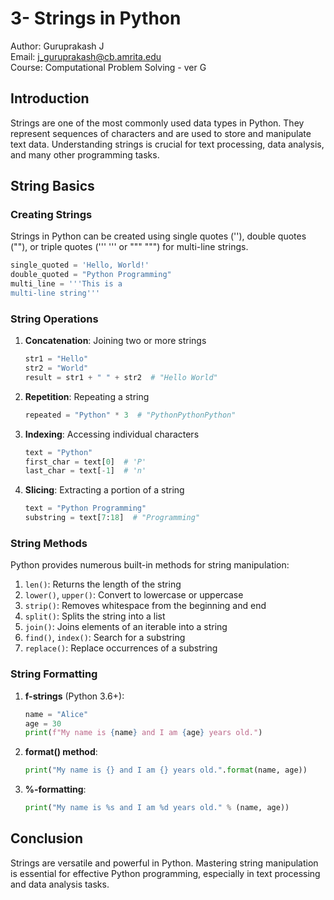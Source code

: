 # 3- Strings in Python

Author: Guruprakash J  
Email: j_guruprakash@cb.amrita.edu  
Course: Computational Problem Solving - ver G

## Introduction
Strings are one of the most commonly used data types in Python. They represent sequences of characters and are used to store and manipulate text data. Understanding strings is crucial for text processing, data analysis, and many other programming tasks.

## String Basics

### Creating Strings
Strings in Python can be created using single quotes (''), double quotes (""), or triple quotes (''' ''' or """ """) for multi-line strings.

```python
single_quoted = 'Hello, World!'
double_quoted = "Python Programming"
multi_line = '''This is a
multi-line string'''
```

### String Operations

1. **Concatenation**: Joining two or more strings
   ```python
   str1 = "Hello"
   str2 = "World"
   result = str1 + " " + str2  # "Hello World"
   ```

2. **Repetition**: Repeating a string
   ```python
   repeated = "Python" * 3  # "PythonPythonPython"
   ```

3. **Indexing**: Accessing individual characters
   ```python
   text = "Python"
   first_char = text[0]  # 'P'
   last_char = text[-1]  # 'n'
   ```

4. **Slicing**: Extracting a portion of a string
   ```python
   text = "Python Programming"
   substring = text[7:18]  # "Programming"
   ```

### String Methods

Python provides numerous built-in methods for string manipulation:

1. `len()`: Returns the length of the string
2. `lower()`, `upper()`: Convert to lowercase or uppercase
3. `strip()`: Removes whitespace from the beginning and end
4. `split()`: Splits the string into a list
5. `join()`: Joins elements of an iterable into a string
6. `find()`, `index()`: Search for a substring
7. `replace()`: Replace occurrences of a substring

### String Formatting

1. **f-strings** (Python 3.6+):
   ```python
   name = "Alice"
   age = 30
   print(f"My name is {name} and I am {age} years old.")
   ```

2. **format() method**:
   ```python
   print("My name is {} and I am {} years old.".format(name, age))
   ```

3. **%-formatting**:
   ```python
   print("My name is %s and I am %d years old." % (name, age))
   ```

## Conclusion
Strings are versatile and powerful in Python. Mastering string manipulation is essential for effective Python programming, especially in text processing and data analysis tasks.

